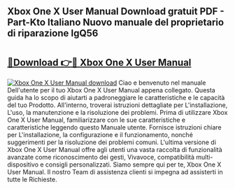 ## Xbox One X User Manual Download gratuit PDF - Part-Kto Italiano Nuovo manuale del proprietario di riparazione IgQ56

# <h2><a href="http://dfdi9gi.blite.top/?on=Xbox+One+X+User+Manual">🔗Download 👉🔴 Xbox One X User Manual</a></h2>

[![Xbox One X User Manual download](https://i.imgur.com/lujVjoI.png)](http://dfdi9gi.blite.top/?on=Xbox+One+X+User+Manual)
Ciao e benvenuto nel manuale Dell'utente per il tuo Xbox One X User Manual appena collegato. Questa guida ha lo scopo di aiutarti a padroneggiare le caratteristiche e le capacità del tuo Prodotto. All'interno, troverai istruzioni dettagliate per L'installazione, L'uso, la manutenzione e la risoluzione dei problemi. Prima di utilizzare Xbox One X User Manual, familiarizzare con le sue caratteristiche e caratteristiche leggendo questo Manuale utente. Fornisce istruzioni chiare per L'installazione, la configurazione e il funzionamento, nonché suggerimenti per la risoluzione dei problemi comuni. L'ultima versione di Xbox One X User Manual offre agli utenti una vasta raccolta di funzionalità avanzate come riconoscimento dei gesti, Vivavoce, compatibilità multi-dispositivo e consigli personalizzati. Siamo sempre qui per te, Xbox One X User Manual. Il nostro Team di assistenza clienti si impegna ad assisterti in tutte le Richieste.
